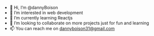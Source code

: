 - 👋 Hi, I’m @dannyBoison
- 👀 I’m interested in web development 
- 🌱 I’m currently learning Reactjs
- 💞️ I’m looking to collaborate on more projects just for fun and learning
- 📫 You can reach me on dannyboison31@gmail.com

<!---
dannyBoison/dannyBoison is a ✨ special ✨ repository because its `README.md` (this file) appears on your GitHub profile.
You can click the Preview link to take a look at your changes.
--->
